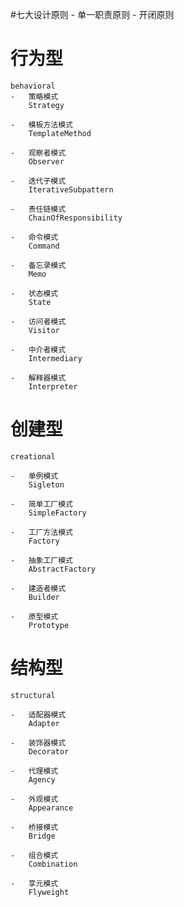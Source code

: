 #七大设计原则
    -   单一职责原则
    -   开闭原则
    
# 行为型
    behavioral
    -   策略模式
        Strategy
        
    -   模板方法模式
        TemplateMethod
    
    -   观察者模式
        Observer
    
    -   迭代子模式
        IterativeSubpattern
    
    -   责任链模式
        ChainOfResponsibility
        
    -   命令模式
        Command
    
    -   备忘录模式
        Memo
    
    -   状态模式
        State
        
    -   访问者模式
        Visitor
        
    -   中介者模式
        Intermediary
        
    -   解释器模式
        Interpreter

# 创建型
    creational
    
    -   单例模式
        Sigleton
        
    -   简单工厂模式
        SimpleFactory
        
    -   工厂方法模式
        Factory
        
    -   抽象工厂模式
        AbstractFactory
    
    -   建造者模式
        Builder
        
    -   原型模式
        Prototype
        
# 结构型
    structural
    
    -   适配器模式
        Adapter
    
    -   装饰器模式
        Decorator
        
    -   代理模式
        Agency
    
    -   外观模式
        Appearance
    
    -   桥接模式
        Bridge
    
    -   组合模式
        Combination
        
    -   享元模式
        Flyweight
